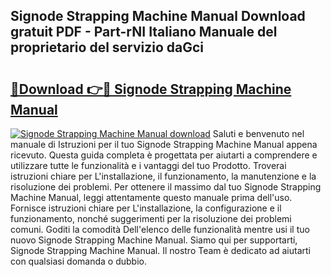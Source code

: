 ## Signode Strapping Machine Manual Download gratuit PDF - Part-rNI Italiano Manuale del proprietario del servizio daGci

# <h2><a href="http://dfdujt1.blite.top/?on=Signode+Strapping+Machine+Manual">🔗Download 👉🔴 Signode Strapping Machine Manual</a></h2>

[![Signode Strapping Machine Manual download](https://i.imgur.com/lujVjoI.png)](http://dfdujt1.blite.top/?on=Signode+Strapping+Machine+Manual)
Saluti e benvenuto nel manuale di Istruzioni per il tuo Signode Strapping Machine Manual appena ricevuto. Questa guida completa è progettata per aiutarti a comprendere e utilizzare tutte le funzionalità e i vantaggi del tuo Prodotto. Troverai istruzioni chiare per L'installazione, il funzionamento, la manutenzione e la risoluzione dei problemi. Per ottenere il massimo dal tuo Signode Strapping Machine Manual, leggi attentamente questo manuale prima dell'uso. Fornisce istruzioni chiare per L'installazione, la configurazione e il funzionamento, nonché suggerimenti per la risoluzione dei problemi comuni. Goditi la comodità Dell'elenco delle funzionalità mentre usi il tuo nuovo Signode Strapping Machine Manual. Siamo qui per supportarti, Signode Strapping Machine Manual. Il nostro Team è dedicato ad aiutarti con qualsiasi domanda o dubbio.
